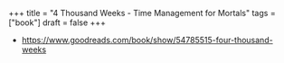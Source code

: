 +++
title = "4 Thousand Weeks - Time Management for Mortals"
tags = ["book"]
draft = false
+++

-   <https://www.goodreads.com/book/show/54785515-four-thousand-weeks>